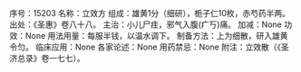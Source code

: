 序号：15203
名称：立效方
组成：雄黄1分（细研），栀子仁10枚，赤芍药半两。
出处：《圣惠》卷八十八。
主治：小儿尸疰，邪气入腹(疒丂)痛。
加减：None
功效：None
用法用量：每服半钱，以温水调下。
制备方法：上为细散，研入雄黄令匀。
临床应用：None
各家论述：None
用药禁忌：None
附注：立效散（《圣济总录》卷一七七）。
